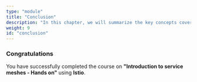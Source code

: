 ```yaml
---
type: "module"
title: "Conclusion"
description: "In this chapter, we will summarize the key concepts covered in the course and discuss next steps for further learning."
weight: 9
id: "conclusion"
---
```


### Congratulations

  You have successfully completed the course on **"Introduction to service meshes - Hands on"** using **Istio**.
